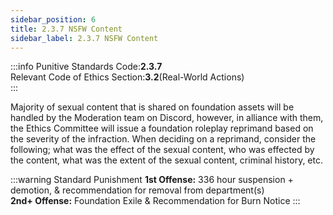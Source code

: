 ```yaml
---
sidebar_position: 6
title: 2.3.7 NSFW Content
sidebar_label: 2.3.7 NSFW Content
---
```


:::info
Punitive Standards Code:<TextColor color="#E46C07">**2.3.7**</TextColor> <br />
Relevant Code of Ethics Section:<TextColor color="#21E006">**3.2**</TextColor>(Real-World Actions) <br />
:::

Majority of sexual content that is shared on foundation assets will be handled by the Moderation team on Discord, however, in alliance with them, the Ethics Committee will issue a foundation roleplay reprimand based on the severity of the infraction. When deciding on a reprimand, consider the following; what was the effect of the sexual content, who was effected by the content, what was the extent of the sexual content, criminal history, etc.

:::warning Standard Punishment
**1st Offense:** 336 hour suspension + demotion, & recommendation for removal from department(s) <br />
**2nd+ Offense:** Foundation Exile & Recommendation for Burn Notice
:::